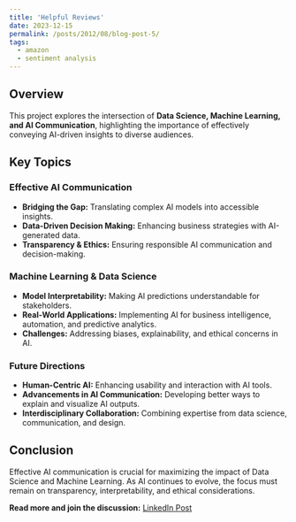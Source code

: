 ```yaml
---
title: 'Helpful Reviews'
date: 2023-12-15
permalink: /posts/2012/08/blog-post-5/
tags:
  - amazon
  - sentiment analysis
---
```


## Overview
This project explores the intersection of **Data Science, Machine Learning, and AI Communication**, highlighting the importance of effectively conveying AI-driven insights to diverse audiences.

## Key Topics

### Effective AI Communication
- **Bridging the Gap:** Translating complex AI models into accessible insights.
- **Data-Driven Decision Making:** Enhancing business strategies with AI-generated data.
- **Transparency & Ethics:** Ensuring responsible AI communication and decision-making.

### Machine Learning & Data Science
- **Model Interpretability:** Making AI predictions understandable for stakeholders.
- **Real-World Applications:** Implementing AI for business intelligence, automation, and predictive analytics.
- **Challenges:** Addressing biases, explainability, and ethical concerns in AI.

### Future Directions
- **Human-Centric AI:** Enhancing usability and interaction with AI tools.
- **Advancements in AI Communication:** Developing better ways to explain and visualize AI outputs.
- **Interdisciplinary Collaboration:** Combining expertise from data science, communication, and design.

## Conclusion
Effective AI communication is crucial for maximizing the impact of Data Science and Machine Learning. As AI continues to evolve, the focus must remain on transparency, interpretability, and ethical considerations.

**Read more and join the discussion:** [LinkedIn Post](https://www.linkedin.com/posts/jo%C3%A3o-vasco-9a50331a6_datascience-machinelearning-aicommunication-activity-7136692985500512256--0YH?utm_source=share&utm_medium=member_desktop)

